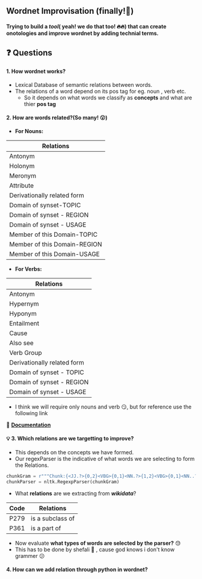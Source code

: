 ##  Wordnet Improvisation (finally!:clap:)
#### Trying to build a ***tool***( yeah! we do that too! :fire::fire:) that can create onotologies and improve wordnet by adding technial terms.

## :question: Questions

#### 1. How wordnet works?
* Lexical Database of semantic relations between words.
* The relations of a word depend on its pos tag for eg. noun , verb etc.
  * So it depends on what words we classify as **concepts** and what are thier **pos tag**

#### 2. How are words related?(So many! :open_mouth:)

* **For Nouns:**

|       Relations           |
| ------------------------  |
|Antonym                    |
|Holonym                    |
|Meronym                    |
|Attribute                  |
|Derivationally related form|
|Domain of synset-TOPIC     |
|Domain of synset - REGION  |
|Domain of synset - USAGE   |
|Member of this Domain-TOPIC|
|Member of this Domain-REGION|
|Member of this Domain-USAGE|

* **For Verbs:**


| Relations                           |
| ------------------------------------|
|   Antonym                           |
|   Hypernym                          |
|    Hyponym                          |
|    Entailment                       |
|    Cause                            |
|   Also see                          |
|    Verb Group                       |
|    Derivationally related form      |    
|    Domain of synset - TOPIC         |
|    Domain of synset - REGION        |
|    Domain of synset - USAGE         |

* I think we will require only nouns and verb :smirk:, but for reference use the following link

:book: **[Documentation](https://wordnet.princeton.edu/documentation/wninput5wn)**

#### :bulb: 3. Which relations are we targetting to improve?
* This depends on the concepts we have formed.
* Our regexParser is the indicative of what words we are selecting to form the Relations.
```python
chunkGram = r"""Chunk:{<JJ.?>{0,2}<VBG>{0,1}<NN.?>{1,2}<VBG>{0,1}<NN..?>{0,2}<VBG>{0,1}}"""
chunkParser = nltk.RegexpParser(chunkGram)
```
* What **relations** are we extracting from ***wikidata***?

|Code |Relations       |
|---- |----------      |
|P279 |is a subclass of|
|P361 |is a part of    |

* Now evaluate **what types of words are selected by the parser?** :sweat:
 * This has to be done by shefali :girl: , cause god knows i don't know grammer :confused:

#### 4. How can we add relation through python in wordnet?
